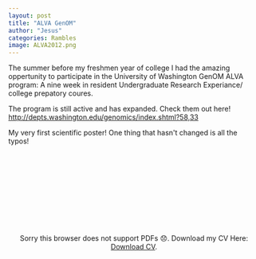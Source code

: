 ```yaml
---
layout: post
title: "ALVA GenOM"
author: "Jesus"
categories: Rambles
image: ALVA2012.png
---
```


The summer before my freshmen year of college I had the amazing oppertunity to participate in the University of Washington GenOM ALVA program: A nine week in resident Undergraduate Research Experiance/ college prepatory coures. 

The program is still active and has expanded. Check them out here! 
http://depts.washington.edu/genomics/index.shtml?58,33


My very first scientific poster! One thing that hasn't changed is all the typos! 
<p align="center">
<object data="https://jesusthebotanist.github.io/assets/pdfs/ALVA2012_Poster.pdf" type="application/pdf" width="700px" height="700px">
    <embed src="https://drive.google.com/viewerng/viewer?embedded=true&url=https://jesusthebotanist.github.io/assets/pdfs/ALVA2012_Poster.pdf">
        <p> Sorry this browser does not support PDFs 😞. Download my CV Here: <a href="https://jesusthebotanist.github.io/assets/pdfs/ALVA2012_Poster.pdf">Download CV</a>.</p>
    </embed>
</object>
